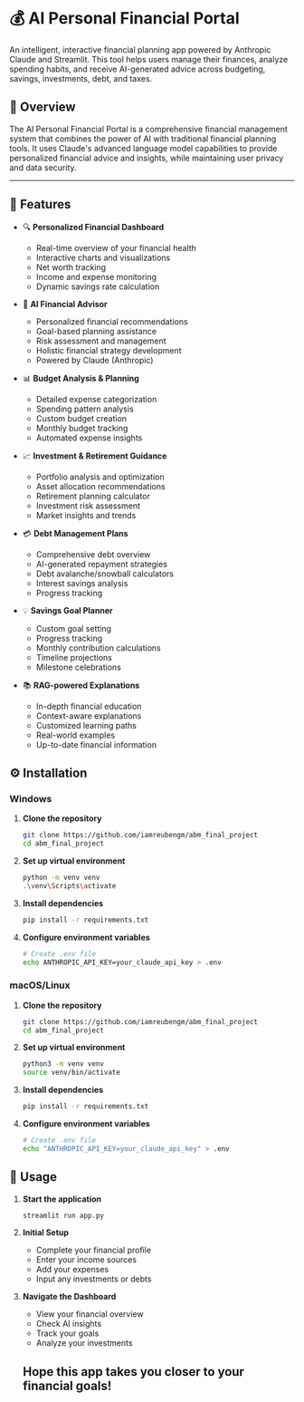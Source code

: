 # 💰 AI Personal Financial Portal

An intelligent, interactive financial planning app powered by Anthropic Claude and Streamlit. This tool helps users manage their finances, analyze spending habits, and receive AI-generated advice across budgeting, savings, investments, debt, and taxes.

## 📖 Overview

The AI Personal Financial Portal is a comprehensive financial management system that combines the power of AI with traditional financial planning tools. It uses Claude's advanced language model capabilities to provide personalized financial advice and insights, while maintaining user privacy and data security.

---

## 🚀 Features

- 🔍 **Personalized Financial Dashboard**  
  - Real-time overview of your financial health
  - Interactive charts and visualizations
  - Net worth tracking
  - Income and expense monitoring
  - Dynamic savings rate calculation

- 🤖 **AI Financial Advisor**  
  - Personalized financial recommendations
  - Goal-based planning assistance
  - Risk assessment and management
  - Holistic financial strategy development
  - Powered by Claude (Anthropic)

- 📊 **Budget Analysis & Planning**  
  - Detailed expense categorization
  - Spending pattern analysis
  - Custom budget creation
  - Monthly budget tracking
  - Automated expense insights

- 📈 **Investment & Retirement Guidance**  
  - Portfolio analysis and optimization
  - Asset allocation recommendations
  - Retirement planning calculator
  - Investment risk assessment
  - Market insights and trends

- 💳 **Debt Management Plans**  
  - Comprehensive debt overview
  - AI-generated repayment strategies
  - Debt avalanche/snowball calculators
  - Interest savings analysis
  - Progress tracking

- 💡 **Savings Goal Planner**  
  - Custom goal setting
  - Progress tracking
  - Monthly contribution calculations
  - Timeline projections
  - Milestone celebrations

- 📚 **RAG-powered Explanations**  
  - In-depth financial education
  - Context-aware explanations
  - Customized learning paths
  - Real-world examples
  - Up-to-date financial information

## ⚙️ Installation

### Windows

1. **Clone the repository**
   ```bash
   git clone https://github.com/iamreubengm/abm_final_project
   cd abm_final_project
   ```

2. **Set up virtual environment**
   ```bash
   python -m venv venv
   .\venv\Scripts\activate
   ```

3. **Install dependencies**
   ```bash
   pip install -r requirements.txt
   ```

4. **Configure environment variables**
   ```bash
   # Create .env file
   echo ANTHROPIC_API_KEY=your_claude_api_key > .env
   ```

### macOS/Linux

1. **Clone the repository**
   ```bash
   git clone https://github.com/iamreubengm/abm_final_project
   cd abm_final_project
   ```

2. **Set up virtual environment**
   ```bash
   python3 -m venv venv
   source venv/bin/activate
   ```

3. **Install dependencies**
   ```bash
   pip install -r requirements.txt
   ```

4. **Configure environment variables**
   ```bash
   # Create .env file
   echo "ANTHROPIC_API_KEY=your_claude_api_key" > .env
   ```

## 🚀 Usage

1. **Start the application**
   ```bash
   streamlit run app.py
   ```

2. **Initial Setup**
   - Complete your financial profile
   - Enter your income sources
   - Add your expenses
   - Input any investments or debts

3. **Navigate the Dashboard**
   - View your financial overview
   - Check AI insights
   - Track your goals
   - Analyze your investments

   ## Hope this app takes you closer to your financial goals!